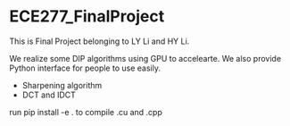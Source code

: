 # ECE277_FinalProject

This is Final Project belonging to LY Li and HY Li.

We realize some DIP algorithms using GPU to accelearte. We also provide Python interface for people to use easily.

- Sharpening algorithm
- DCT and IDCT

run pip install -e . to compile .cu and .cpp
